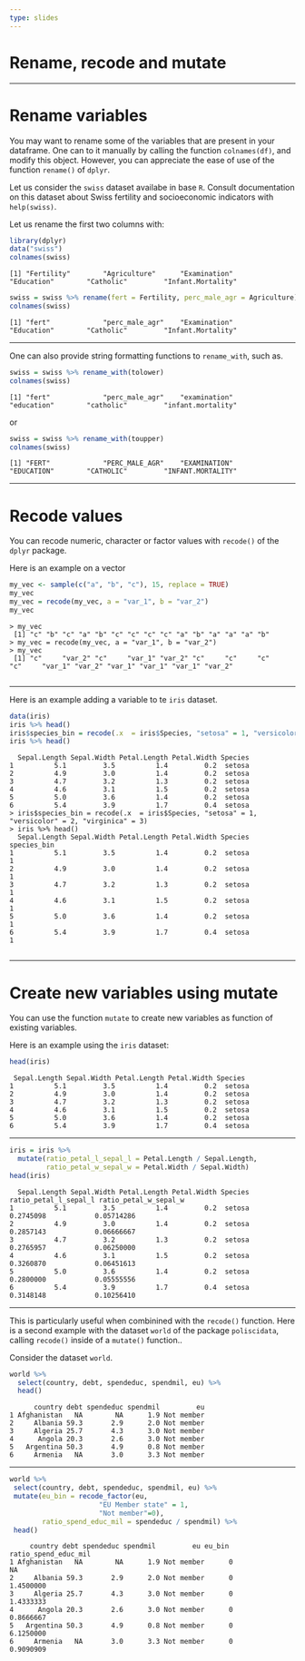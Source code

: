 ```yaml
---
type: slides
---
```


# Rename, recode and mutate

---

# Rename variables

You may want to rename some of the variables that are present in your dataframe. One can to it manually by calling the function `colnames(df)`, and modify this object. However, you can appreciate the ease of use of the function `rename()` of `dplyr`.

Let us consider the `swiss` dataset availabe in base `R`. Consult documentation on this dataset about Swiss fertility and socioeconomic indicators with `help(swiss)`.

Let us rename the first two columns with:

```r
library(dplyr)
data("swiss")
colnames(swiss)
```

```out
[1] "Fertility"        "Agriculture"      "Examination"      "Education"        "Catholic"         "Infant.Mortality"
 ```


```r
swiss = swiss %>% rename(fert = Fertility, perc_male_agr = Agriculture)
colnames(swiss)
```

```out
[1] "fert"             "perc_male_agr"    "Examination"      "Education"        "Catholic"         "Infant.Mortality"
 ```

---

One can also provide string formatting functions to `rename_with`, such as.

```r
swiss = swiss %>% rename_with(tolower)
colnames(swiss)
```

```out
[1] "fert"             "perc_male_agr"    "examination"      "education"        "catholic"         "infant.mortality"
```

or 

```r
swiss = swiss %>% rename_with(toupper)
colnames(swiss)
```

```out
[1] "FERT"             "PERC_MALE_AGR"    "EXAMINATION"      "EDUCATION"        "CATHOLIC"         "INFANT.MORTALITY"
```
 
---



# Recode values

You can recode numeric, character or factor values with `recode()` of the `dplyr` package. 

Here is an example on a vector

```r
my_vec <- sample(c("a", "b", "c"), 15, replace = TRUE)
my_vec
my_vec = recode(my_vec, a = "var_1", b = "var_2")
my_vec
```

```out
> my_vec
 [1] "c" "b" "c" "a" "b" "c" "c" "c" "c" "a" "b" "a" "a" "a" "b"
> my_vec = recode(my_vec, a = "var_1", b = "var_2")
> my_vec
 [1] "c"     "var_2" "c"     "var_1" "var_2" "c"     "c"     "c"     "c"     "var_1" "var_2" "var_1" "var_1" "var_1" "var_2"
 
 ```

---

Here is an example adding a variable to te `iris` dataset.

```r
data(iris)
iris %>% head() 
iris$species_bin = recode(.x  = iris$Species, "setosa" = 1, "versicolor" = 2, "virginica" = 3)
iris %>% head() 

```

```out
  Sepal.Length Sepal.Width Petal.Length Petal.Width Species
1          5.1         3.5          1.4         0.2  setosa
2          4.9         3.0          1.4         0.2  setosa
3          4.7         3.2          1.3         0.2  setosa
4          4.6         3.1          1.5         0.2  setosa
5          5.0         3.6          1.4         0.2  setosa
6          5.4         3.9          1.7         0.4  setosa
> iris$species_bin = recode(.x  = iris$Species, "setosa" = 1, "versicolor" = 2, "virginica" = 3)
> iris %>% head() 
  Sepal.Length Sepal.Width Petal.Length Petal.Width Species species_bin
1          5.1         3.5          1.4         0.2  setosa           1
2          4.9         3.0          1.4         0.2  setosa           1
3          4.7         3.2          1.3         0.2  setosa           1
4          4.6         3.1          1.5         0.2  setosa           1
5          5.0         3.6          1.4         0.2  setosa           1
6          5.4         3.9          1.7         0.4  setosa           1
 
 ```

---

# Create new variables using mutate

You can use the function `mutate` to create new variables as function of existing variables. 

Here is an example using the `iris` dataset:

```r
head(iris)

```

```out
 Sepal.Length Sepal.Width Petal.Length Petal.Width Species
1          5.1         3.5          1.4         0.2  setosa
2          4.9         3.0          1.4         0.2  setosa
3          4.7         3.2          1.3         0.2  setosa
4          4.6         3.1          1.5         0.2  setosa
5          5.0         3.6          1.4         0.2  setosa
6          5.4         3.9          1.7         0.4  setosa
```

---

```r
iris = iris %>% 
  mutate(ratio_petal_l_sepal_l = Petal.Length / Sepal.Length,
         ratio_petal_w_sepal_w = Petal.Width / Sepal.Width)
head(iris)
```

```out
  Sepal.Length Sepal.Width Petal.Length Petal.Width Species ratio_petal_l_sepal_l ratio_petal_w_sepal_w
1          5.1         3.5          1.4         0.2  setosa             0.2745098            0.05714286
2          4.9         3.0          1.4         0.2  setosa             0.2857143            0.06666667
3          4.7         3.2          1.3         0.2  setosa             0.2765957            0.06250000
4          4.6         3.1          1.5         0.2  setosa             0.3260870            0.06451613
5          5.0         3.6          1.4         0.2  setosa             0.2800000            0.05555556
6          5.4         3.9          1.7         0.4  setosa             0.3148148            0.10256410 
 ```

---

This is particularly useful when combinined with the `recode()` function. Here is a second example with the dataset `world` of the package `poliscidata`, calling `recode()` inside of a `mutate()` function..


Consider the dataset `world`. 

```r
world %>%
  select(country, debt, spendeduc, spendmil, eu) %>%
  head()
```

```out
      country debt spendeduc spendmil         eu
1 Afghanistan   NA        NA      1.9 Not member
2     Albania 59.3       2.9      2.0 Not member
3     Algeria 25.7       4.3      3.0 Not member
4      Angola 20.3       2.6      3.0 Not member
5   Argentina 50.3       4.9      0.8 Not member
6     Armenia   NA       3.0      3.3 Not member
 ```
 
---
 
 ```r
 world %>%
  select(country, debt, spendeduc, spendmil, eu) %>%
  mutate(eu_bin = recode_factor(eu, 
                       "EU Member state" = 1,
                       "Not member"=0),
         ratio_spend_educ_mil = spendeduc / spendmil) %>%
  head()
 
 ```
 
 
 
 ```out
      country debt spendeduc spendmil         eu eu_bin ratio_spend_educ_mil
1 Afghanistan   NA        NA      1.9 Not member      0                   NA
2     Albania 59.3       2.9      2.0 Not member      0            1.4500000
3     Algeria 25.7       4.3      3.0 Not member      0            1.4333333
4      Angola 20.3       2.6      3.0 Not member      0            0.8666667
5   Argentina 50.3       4.9      0.8 Not member      0            6.1250000
6     Armenia   NA       3.0      3.3 Not member      0            0.9090909
 ```
 
 
